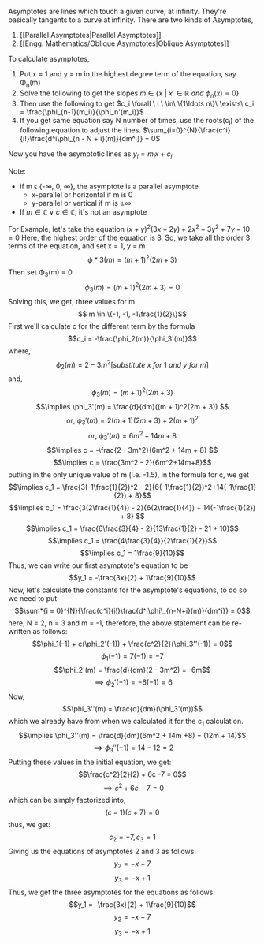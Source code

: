 Asymptotes are lines which touch a given curve, at infinity.
They're basically tangents to a curve at infinity.
There are two kinds of Asymptotes,

1. [[Parallel Asymptotes|Parallel Asymptotes]]
2. [[Engg. Mathematics/Oblique Asymptotes|Oblique Asymptotes]]

To calculate asymptotes,

1. Put x = 1 and y = m in the highest degree term of the equation, say &Phi;<sub>n</sub>(m)
2. Solve the following to get the slopes $m\ \in\ \{x\ |\ x\ \ \in\ \mathbb{R} \ and \ \phi_n(x) = 0\}$
3. Then use the following to get $c_i \forall \ i \ \in\ \{1\ldots n\}\ \exists\ c_i = \frac{\phi_{n-1}(m_i)}{\phi_n'(m_i)}$
4. If you get same equation say N number of times, use the roots(c<sub>i</sub>) of the following equation to adjust the lines. $\sum_{i=0}^{N}{\frac{c^i}{i!}\frac{d^i\phi_{n - N + i}(m)}{dm^i}} = 0$

Now you have the asymptotic lines as $y_i = m_ix + c_i$

Note:

- if m &varepsilon; {-&infin;, 0, &infin;}, the asymptote is a parallel asymptote
  - x-parallel or horizontal if m is 0
  - y-parallel or vertical if m is &pm;&infin;
- If $m\in\mathbb{C} \lor c\in\mathbb{C}$, it's not an asymptote

For Example, let's take the equation $(x + y)^2(3x + 2y) + 2x^2 - 3y^2 + 7y -10 = 0$
Here, the highest order of the equation is 3. So, we take all the order 3 terms of the equation, and set x = 1, y = m
$$ \phi*3(m) = (m + 1)^2(2m + 3)$$
Then set &Phi;<sub>3</sub>(m) = 0
$$\phi_3(m) = (m + 1)^2(2m + 3) = 0$$
Solving this, we get, three values for m
$$ m \in \{-1, -1, -1\frac{1}{2}\}$$
First we'll calculate c for the different term by the formula
$$c_i = -\frac{\phi_2(m)}{\phi_3'(m)}$$
where, 
$$\phi_2(m) = 2 - 3m^2 [substitute\ x\ for\ 1\ and\ y\ for\ m]$$
and, $$\phi_3(m) = (m + 1)^2(2m + 3)$$
$$\implies \phi_3'(m) = \frac{d}{dm}((m + 1)^2(2m + 3)) $$
$$or,\ \phi_3'(m) = 2(m+1)(2m+3) + 2(m + 1)^2$$
$$or,\ \phi_3'(m) = 6m^2 + 14m + 8$$
$$\implies c = -\frac{2 - 3m^2}{6m^2 + 14m + 8} $$
$$\implies c = \frac{3m^2 - 2}{6m^2+14m+8}$$
putting in the only unique value of m (i.e. -1.5), in the formula for c, we get
$$\implies c_1 = \frac{3(-1\frac{1}{2})^2 - 2}{6(-1\frac{1}{2})^2+14(-1\frac{1}{2}) + 8}$$
$$\implies c_1 = \frac{3(2\frac{1}{4}) - 2}{6(2\frac{1}{4}) + 14(-1\frac{1}{2}) + 8} $$
$$\implies c_1 = \frac{6\frac{3}{4} - 2}{13\frac{1}{2} - 21 + 10}$$
$$\implies c_1 = \frac{4\frac{3}{4}}{2\frac{1}{2}}$$
$$\implies c_1 = 1\frac{9}{10}$$
Thus, we can write our first asymptote's equation to be
$$y_1 = -\frac{3x}{2} + 1\frac{9}{10}$$
Now, let's calculate the constants for the asymptote's equations, to do so we need to put
$$\sum*{i = 0}^{N}{\frac{c^i}{i!}\frac{d^i\phi\_{n-N+i}(m)}{dm^i}} = 0$$
here, N = 2, n = 3 and m = -1, therefore, the above statement can be re-written as follows:
$$\phi_1(-1) + c(\phi_2'(-1)) + \frac{c^2}{2}(\phi_3''(-1)) = 0$$
$$\phi_1(-1) = 7(-1) = -7$$
$$\phi_2'(m) = \frac{d}{dm}(2 - 3m^2) = -6m$$
$$\implies \phi_2'(-1) = -6(-1) = 6$$
Now,
$$\phi_3''(m) = \frac{d}{dm}(\phi_3'(m))$$
which we already have from when we calculated it for the c<sub>1</sub> calculation.
$$\implies \phi_3''(m) = \frac{d}{dm}(6m^2 + 14m +8) = (12m + 14)$$
$$\implies\phi_3''(-1)= 14 - 12 = 2$$
Putting these values in the initial equation, we get:
$$\frac{c^2}{2}(2) + 6c -7 = 0$$
$$\implies c^2 + 6c -7 = 0$$
which can be simply factorized into,
$$(c - 1)(c + 7) = 0$$
thus, we get:
$$c_2 = -7, c_3 = 1$$
Giving us the equations of asymptotes 2 and 3 as follows:
$$y_2 = -x - 7$$
$$y_3 = -x + 1$$
Thus, we get the three asymptotes for the equations as follows:
$$y_1 = -\frac{3x}{2} + 1\frac{9}{10}$$
$$y_2 = -x-7$$
$$y_3 = -x + 1$$

<!-- Nice :)-->
